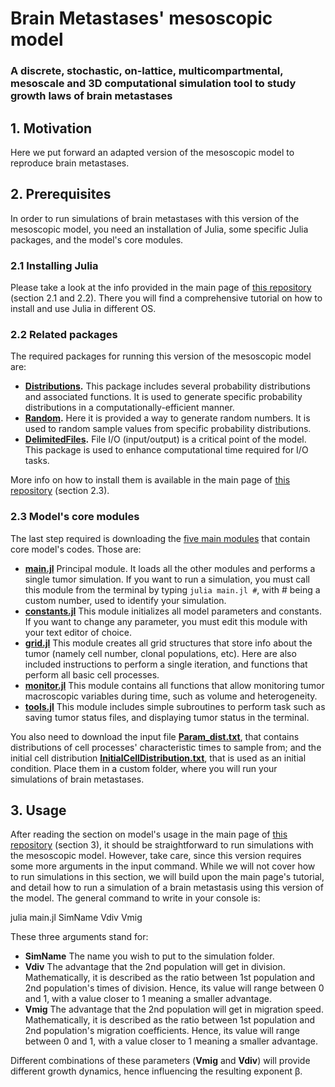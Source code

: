 # Brain Metastases' mesoscopic model

### A discrete, stochastic, on-lattice, multicompartmental, mesoscale and 3D computational simulation tool to study growth laws of brain metastases

## 1. Motivation

Here we put forward an adapted version of the mesoscopic model to reproduce brain metastases.


## 2. Prerequisites

In order to run simulations of brain metastases with this version of the mesoscopic model, you need an installation of Julia, some specific Julia packages, and the model's core modules.

### 2.1 Installing Julia

Please take a look at the info provided in the main page of [this repository](https://github.com/JuanJS117/MesoscopicModel/tree/main) (section 2.1 and 2.2). There you will find a comprehensive tutorial on how to install and use Julia in different OS.

### 2.2 Related packages

The required packages for running this version of the mesoscopic model are:

- **[Distributions](https://github.com/JuliaStats/Distributions.jl).** This package includes several probability distributions and associated functions. It is used to generate specific probability distributions in a computationally-efficient manner.
- **[Random](https://docs.julialang.org/en/v1/stdlib/Random/).** Here it is provided a way to generate random numbers. It is used to random sample values from specific probability distributions.
- **[DelimitedFiles](https://docs.julialang.org/en/v1/stdlib/DelimitedFiles/).** File I/O (input/output) is a critical point of the model. This package is used to enhance computational time required for I/O tasks.

More info on how to install them is available in the main page of [this repository](https://github.com/JuanJS117/MesoscopicModel/tree/main) (section 2.3).


### 2.3 Model's core modules

The last step required is downloading the [five main modules](https://github.com/JuanJS117/MesoscopicModel/tree/main/BrainMets) that contain core model's codes. Those are:

- **[main.jl](https://github.com/JuanJS117/MesoscopicModel/blob/main/BrainMets/main.jl)** Principal module. It loads all the other modules and performs a single tumor simulation. If you want to run a simulation, you must call this module from the terminal by typing `julia main.jl #`, with # being a custom number, used to identify your simulation.
- **[constants.jl](https://github.com/JuanJS117/MesoscopicModel/blob/main/BrainMets/constants.jl)** This module initializes all model parameters and constants. If you want to change any parameter, you must edit this module with your text editor of choice.
- **[grid.jl](https://github.com/JuanJS117/MesoscopicModel/blob/main/BrainMets/grid.jl)** This module creates all grid structures that store info about the tumor (namely cell number, clonal populations, etc). Here are also included instructions to perform a single iteration, and functions that perform all basic cell processes.
- **[monitor.jl](https://github.com/JuanJS117/MesoscopicModel/blob/main/BrainMets/monitor.jl)** This module contains all functions that allow monitoring tumor macroscopic variables during time, such as volume and heterogeneity. 
- **[tools.jl](https://github.com/JuanJS117/MesoscopicModel/blob/main/BrainMets/tools.jl)** This module includes simple subroutines to perform task such as saving tumor status files, and displaying tumor status in the terminal.

You also need to download the input file **[Param_dist.txt](https://github.com/JuanJS117/MesoscopicModel/blob/main/BrainMets/Param_dist.txt)**, that contains distributions of cell processes' characteristic times to sample from; and the initial cell distribution **[InitialCellDistribution.txt](https://github.com/JuanJS117/MesoscopicModel/blob/main/BrainMets/InitialCellDistribution.txt)**, that is used as an initial condition. Place them in a custom folder, where you will run your simulations of brain metastases.


## 3. Usage

After reading the section on model's usage in the main page of [this repository](https://github.com/JuanJS117/MesoscopicModel/tree/main) (section 3), it should be straightforward to run simulations with the mesoscopic model. However, take care, since this version requires some more arguments in the input command. While we will not cover how to run simulations in this section, we will build upon the main page's tutorial, and detail how to run a simulation of a brain metastasis using this version of the model. The general command to write in your console is:

  julia main.jl SimName Vdiv Vmig
  
These three arguments stand for:

- **SimName** The name you wish to put to the simulation folder.
- **Vdiv** The advantage that the 2nd population will get in division. Mathematically, it is described as the ratio between 1st population and 2nd population's times of division. Hence, its value will range between 0 and 1, with a value closer to 1 meaning a smaller advantage.
- **Vmig** The advantage that the 2nd population will get in migration speed. Mathematically, it is described as the ratio between 1st population and 2nd population's migration coefficients. Hence, its value will range between 0 and 1, with a value closer to 1 meaning a smaller advantage.

Different combinations of these parameters (**Vmig** and **Vdiv**) will provide different growth dynamics, hence influencing the resulting exponent &beta;.
